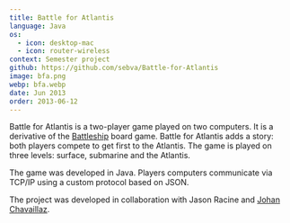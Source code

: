 ```yaml
---
title: Battle for Atlantis
language: Java
os:
  - icon: desktop-mac
  - icon: router-wireless
context: Semester project
github: https://github.com/sebva/Battle-for-Atlantis
image: bfa.png
webp: bfa.webp
date: Jun 2013
order: 2013-06-12
---
```


Battle for Atlantis is a two-player game played on two computers. It is a derivative of the [Battleship](https://en.wikipedia.org/wiki/Battleship_(game)) board game. Battle for Atlantis adds a story: both players compete to get first to the Atlantis. The game is played on three levels: surface, submarine and the Atlantis.

The game was developed in Java. Players computers communicate via TCP/IP using a custom protocol based on JSON. 

The project was developed in collaboration with Jason Racine and [Johan Chavaillaz](https://chavaillaz.com/website/).
